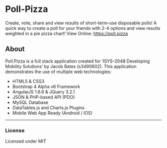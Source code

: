 # Poll-Pizza
Create, vote, share and view results of short-term-use disposable polls!
A quick way to create a poll for your friends with 2-4 options and view results weighted in a pie pizza chart!
View Online: https://poll.pizza

## About
Poll.Pizza is a full stack application created for ‘ISYS-2048 Developing Mobility Solutions’ by Jacob Bates (s3490602). This application demonstrates the use of multiple web technologies:
* HTML5 & CSS3
* Bootstrap 4 Alpha v6 Framework
* AngularJS 1.6.6 & JQuery 3.2.1
* JSON & PHP-based API (PDO)
* MySQL Database
* DataTables.js and Charts.js Plugins
* Mobile Web App Ready
(Android / IOS)

________________

### License
Licensed under MIT
